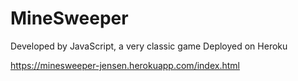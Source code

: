# MineSweeper
Developed by JavaScript, a very classic game
Deployed on Heroku

https://minesweeper-jensen.herokuapp.com/index.html
